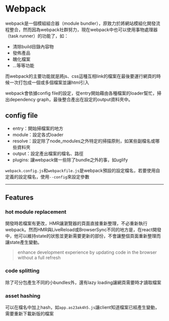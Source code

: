 # Webpack

webpack是一個模組組合器（module bundler），原致力於將網站模組化開發流程整合，然而因為webpack社群努力，現在webpack中也可以使用事物處理器（task runner）的功能了，如：

- 清除build目錄內容物
- 發佈產品
- 醜化檔案
- ...等等功能

而webpack的主要功能就是將js、css這種互相link的檔案在最後要運行網頁的時候一次打包成一個或多個檔案並讓html引入

webpack會依據config file的設定，從entry開始藉由各種檔案的loader幫忙，掃出dependency graph，最後整合產出在設定的output資料夾中。

## config file

- entry：開始掃檔案的地方
- module：設定各式loader
- resolve：設定除了node_modules之外特定的掃描原則，如某些副檔名或哪些資料夾
- output：設定產出檔案的檔名、路徑
- plugins: 讓webpack做一些除了bundle之外的事，如uglify

`webpack.config.js`和`webpackfile.js`是webpack預設的設定檔名，若要使用自定義的設定檔名，使用`--config`來設定參數

---

## Features

### hot module replacement

開發時若檔案有更改，HMR讓瀏覽器的頁面直接重新整理，不必重新執行webpack。然而HMR與LiveReload或BrowserSync不同的地方是，在react開發中，他可以維持state的狀態並更新需要更新的部份，不會讓整個頁面重新整理而讓state產生變動。

>enhance development experience by updating code in the browser without a full refresh

### code splitting

除了可分包產生不同的小bundles外，還有lazy loading讓網頁需要時才讀取檔案

### asset hashing

可以在檔名中加上hash，如`app.as23ak4h5.js`讓client知道檔案已經產生變動，需要重新下載新版的檔案

